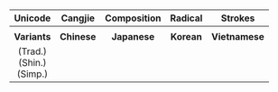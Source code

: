 
# 

|            Unicode            |   Cangjie   |           Composition           |  Radical   |    Strokes     |
| :---------------------------: | :---------: | :-----------------------------: | :--------: | :------------: |
|                               |             |                                 |            |                |
|         **Variants**          | **Chinese** |          **Japanese**           | **Korean** | **Vietnamese** |
| (Trad.)<br>(Shin.)<br>(Simp.) |             |                                 |            |                |
